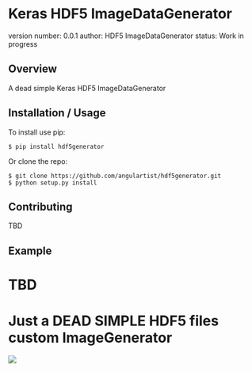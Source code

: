 Keras HDF5 ImageDataGenerator
===============================

version number: 0.0.1
author: HDF5 ImageDataGenerator
status: Work in progress

Overview
--------

A dead simple Keras HDF5 ImageDataGenerator

Installation / Usage
--------------------

To install use pip:

    $ pip install hdf5generator


Or clone the repo:

    $ git clone https://github.com/angulartist/hdf5generator.git
    $ python setup.py install
    
Contributing
------------

TBD

Example
-------

TBD
=======
# Just a DEAD SIMPLE HDF5 files custom ImageGenerator

![](generator.gif)
